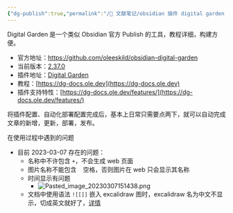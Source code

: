 ```yaml
---
{"dg-publish":true,"permalink":"/🌿 文献笔记/obsidian 插件 digital garden 使用/"}
---
```



Digital Garden 是一个类似 Obsidian 官方 Publish 的工具，教程详细，构建方便。

- 官方地址：https://github.com/oleeskild/obsidian-digital-garden
- 当前版本：[2.37.0](https://github.com/oleeskild/obsidian-digital-garden/tree/2.37.0)
- 插件地址：[Digital Garden](obsidian://show-plugin?id=digitalgarden)
- 教程：[https://dg-docs.ole.dev](https://dg-docs.ole.dev)
- 插件支持特性：[https://dg-docs.ole.dev/features/](https://dg-docs.ole.dev/features/)

将插件配置、自动化部署配置完成后，基本上日常只需要点两下，就可以自动完成文章的新增，更新，部署，发布。

在使用过程中遇到的问题

- 目前 2023-03-07 存在的问题：
	- 名称中不许包含 `+`，不会生成 web 页面
	- 图片名称不能包含 ` ` 空格，否则图片在 web 只会显示其名称
	- 时间显示有问题
		- ![Pasted_image_20230307151438.png](/img/user/Resources/Images/Pasted_image_20230307151438.png)
	- 文档中使用语法 `![[]]` 嵌入 excalidraw 图时，excalidraw 名为中文不显示，切成英文就好了，[详情](https://github.com/Gonglja/my-garden/commit/eb905b02a9cf4142105b5754e4cc4a37ab9ae3c4)
